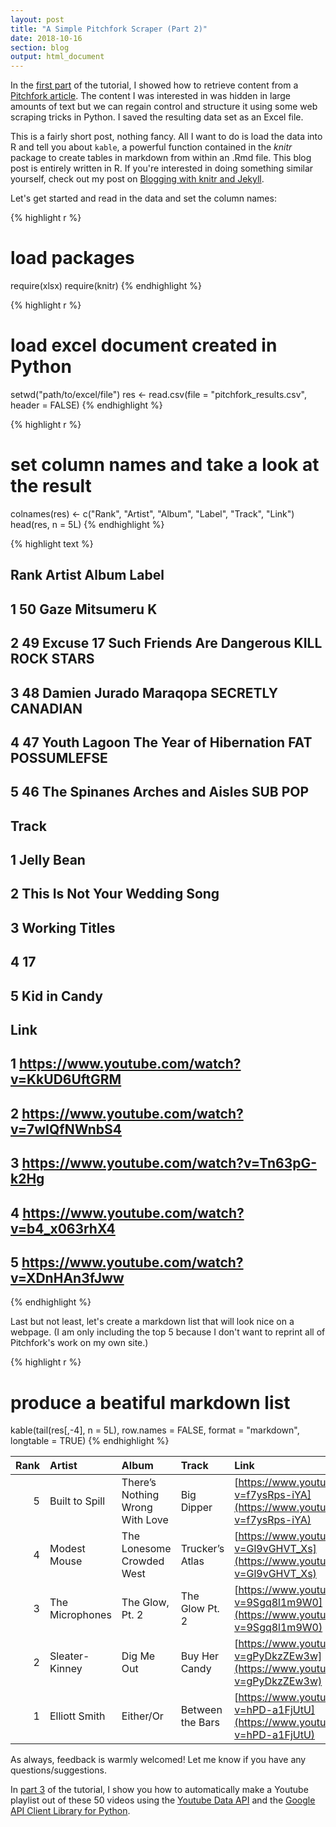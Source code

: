 ```yaml
---
layout: post
title: "A Simple Pitchfork Scraper (Part 2)"
date: 2018-10-16
section: blog
output: html_document
---
```


In the [first part](../../../../../blog/2018/10/16/a-simple-pitchfork-scraper-(part-1)) of the tutorial, I showed how to retrieve content from a [Pitchfork article](http://pitchfork.com/features/lists-and-guides/9932-the-50-best-indie-rock-albums-of-the-pacific-northwest/?page=1). The content I was interested in was hidden in large amounts of text but we can regain control and structure it using some web scraping tricks in Python. I saved the resulting data set as an Excel file.

This is a fairly short post, nothing fancy. All I want to do is load the data into R and tell you about `kable`, a powerful function contained in the *knitr* package to create tables in markdown from within an .Rmd file. This blog post is entirely written in R. If you're interested in doing something similar yourself, check out my post on [Blogging with knitr and Jekyll](../../../../../blog/2018/05/22/blogging-with-knitr-and-jekyll).

Let's get started and read in the data and set the column names:


{% highlight r %}
# load packages
require(xlsx)
require(knitr)
{% endhighlight %}




{% highlight r %}
# load excel document created in Python
setwd("path/to/excel/file")
res <- read.csv(file = "pitchfork_results.csv", header = FALSE)
{% endhighlight %}


{% highlight r %}
# set column names and take a look at the result
colnames(res) <- c("Rank", "Artist", "Album", "Label", "Track", "Link")
head(res, n = 5L)
{% endhighlight %}



{% highlight text %}
##   Rank        Artist                      Album             Label
## 1   50          Gaze                  Mitsumeru                 K
## 2   49     Excuse 17 Such Friends Are Dangerous   KILL ROCK STARS
## 3   48 Damien Jurado                   Maraqopa SECRETLY CANADIAN
## 4   47  Youth Lagoon    The Year of Hibernation   FAT POSSUMLEFSE
## 5   46  The Spinanes          Arches and Aisles           SUB POP
##                           Track
## 1                    Jelly Bean
## 2 This Is Not Your Wedding Song
## 3                Working Titles
## 4                            17
## 5                  Kid in Candy
##                                          Link
## 1 https://www.youtube.com/watch?v=KkUD6UftGRM
## 2 https://www.youtube.com/watch?v=7wIQfNWnbS4
## 3 https://www.youtube.com/watch?v=Tn63pG-k2Hg
## 4 https://www.youtube.com/watch?v=b4_x063rhX4
## 5 https://www.youtube.com/watch?v=XDnHAn3fJww
{% endhighlight %}

Last but not least, let's create a markdown list that will look nice on a webpage. (I am only including the top 5 because I don't want to reprint all of Pitchfork's work on my own site.)


{% highlight r %}
# produce a beatiful markdown list
kable(tail(res[,-4], n = 5L), row.names = FALSE, format = "markdown", longtable = TRUE)
{% endhighlight %}


| Rank|Artist          |Album                           |Track            |Link                                        |
|----:|:---------------|:-------------------------------|:----------------|:-------------------------------------------|
|    5|Built to Spill  |There’s Nothing Wrong With Love |Big Dipper       |[https://www.youtube.com/watch?v=f7ysRps-iYA](https://www.youtube.com/watch?v=f7ysRps-iYA) |
|    4|Modest Mouse    |The Lonesome Crowded West       |Trucker’s Atlas  |[https://www.youtube.com/watch?v=Gl9vGHVT_Xs](https://www.youtube.com/watch?v=Gl9vGHVT_Xs) |
|    3|The Microphones |The Glow, Pt. 2                 |The Glow Pt. 2   |[https://www.youtube.com/watch?v=9Sgq8l1m9W0](https://www.youtube.com/watch?v=9Sgq8l1m9W0) |
|    2|Sleater-Kinney  |Dig Me Out                      |Buy Her Candy    |[https://www.youtube.com/watch?v=gPyDkzZEw3w](https://www.youtube.com/watch?v=gPyDkzZEw3w) |
|    1|Elliott Smith   |Either/Or                       |Between the Bars |[https://www.youtube.com/watch?v=hPD-a1FjUtU](https://www.youtube.com/watch?v=hPD-a1FjUtU) |


As always, feedback is warmly welcomed! Let me know if you have any questions/suggestions. 

In [part 3](../../../../../blog/2018/10/19/a-simple-pitchfork-scraper-(part-3)) of the tutorial, I show you how to automatically make a Youtube playlist out of these 50 videos using the [Youtube Data API](https://developers.google.com/youtube/v3/) and the [Google API Client Library for Python](https://developers.google.com/api-client-library/python/). 


